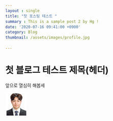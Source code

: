 ```yaml
---
layout : single
title: "첫 포스팅 테스트 "
summary : This is a sample post 2 by Hg !
date: '2020-07-16 09:41:00 +0900'
category: Blog
thumbnail: /assets/images/profile.jpg

---
```


# 첫 블로그 테스트 제목(헤더)

앞으로 열심히 해봅세 

<img src="/assets/images/profile.jpg" alt="취업사진" style="zoom:33%;" />
